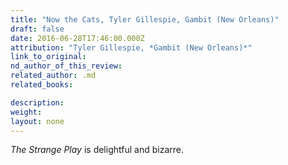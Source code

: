 ```yaml
---
title: "Now the Cats, Tyler Gillespie, Gambit (New Orleans)"
draft: false
date: 2016-06-28T17:46:00.000Z
attribution: "Tyler Gillespie, *Gambit (New Orleans)*"
link_to_original:
nd_author_of_this_review:
related_author: .md
related_books:

description:
weight:
layout: none
---
```

*The Strange Play* is delightful and bizarre.

